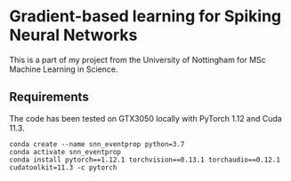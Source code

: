 # Gradient-based learning for Spiking Neural Networks
This is a part of my project from the University of Nottingham for MSc Machine Learning in Science.

## Requirements
The code has been tested on GTX3050 locally with PyTorch 1.12 and Cuda 11.3.
```Shell
conda create --name snn_eventprop python=3.7
conda activate snn_eventprop
conda install pytorch==1.12.1 torchvision==0.13.1 torchaudio==0.12.1 cudatoolkit=11.3 -c pytorch
```
